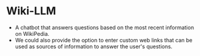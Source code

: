 # Wiki-LLM
- A chatbot that answers questions based on the most recent information on WikiPedia.
- We could also provide the option to enter custom web links that can be used as sources of information to answer
the user's questions.